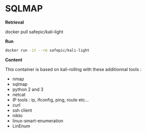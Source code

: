 # SQLMAP

__Retrieval__

docker pull safepic/kali-light

__Run__

```bash
docker run -it --rm safepic/kali-light
```

__Content__

This container is based on kali-rolling with these additionnal tools : 
* nmap
* sqlmap
* python 2 and 3
* netcat
* IP tools : ip, ifconfig, ping, route etc...
* curl
* ssh client
* nikto
* linux-smart-enumeration 
* LinEnum
